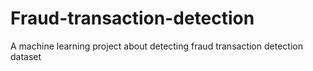 # Fraud-transaction-detection
A machine learning project about detecting fraud transaction detection dataset
